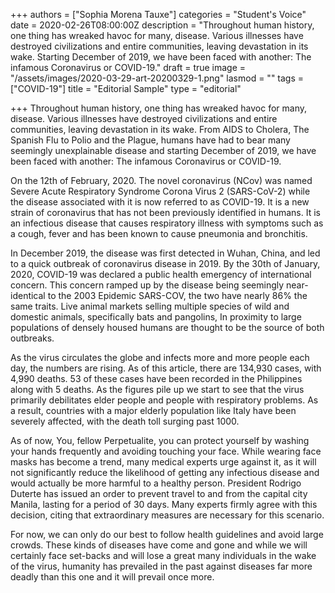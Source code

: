 +++
authors = ["Sophia Morena Tauxe"]
categories = "Student's Voice"
date = 2020-02-26T08:00:00Z
description = "Throughout human history, one thing has wreaked havoc for many, disease. Various illnesses have destroyed civilizations and entire communities, leaving devastation in its wake. Starting December of 2019, we have been faced with another: The infamous Coronavirus or COVID-19."
draft = true
image = "/assets/images/2020-03-29-art-20200329-1.png"
lasmod = ""
tags = ["COVID-19"]
title = "Editorial Sample"
type = "editorial"

+++
Throughout human history, one thing has wreaked havoc for many, disease. Various illnesses have destroyed civilizations and entire communities, leaving devastation in its wake. From AIDS to Cholera, The Spanish Flu to Polio and the Plague, humans have had to bear many seemingly unexplainable disease and starting December of 2019, we have been faced with another: The infamous Coronavirus or COVID-19.

On the 12th of February, 2020. The novel coronavirus (NCov) was named Severe Acute Respiratory Syndrome Corona Virus 2 (SARS-CoV-2) while the disease associated with it is now referred to as COVID-19. It is a new strain of coronavirus that has not been previously identified in humans. It is an infectious disease that causes respiratory illness with symptoms such as a cough, fever and has been known to cause pneumonia and bronchitis.

In December 2019, the disease was first detected in Wuhan, China, and led to a quick outbreak of coronavirus disease in 2019. By the 30th of January, 2020, COVID-19 was declared a public health emergency of international concern. This concern ramped up by the disease being seemingly near-identical to the 2003 Epidemic SARS-COV, the two have nearly 86% the same traits. Live animal markets selling multiple species of wild and domestic animals, specifically bats and pangolins, In proximity to large populations of densely housed humans are thought to be the source of both outbreaks.

As the virus circulates the globe and infects more and more people each day, the numbers are rising. As of this article, there are 134,930 cases, with 4,990 deaths. 53 of these cases have been recorded in the Philippines along with 5 deaths. As the figures pile up we start to see that the virus primarily debilitates elder people and people with respiratory problems. As a result, countries with a major elderly population like Italy have been severely affected, with the death toll surging past 1000.

As of now, You, fellow Perpetualite, you can protect yourself by washing your hands frequently and avoiding touching your face. While wearing face masks has become a trend, many medical experts urge against it, as it will not significantly reduce the likelihood of getting any infectious disease and would actually be more harmful to a healthy person. President Rodrigo Duterte has issued an order to prevent travel to and from the capital city Manila, lasting for a period of 30 days. Many experts firmly agree with this decision, citing that extraordinary measures are necessary for this scenario.

For now, we can only do our best to follow health guidelines and avoid large crowds. These kinds of diseases have come and gone and while we will certainly face set-backs and will lose a great many individuals in the wake of the virus, humanity has prevailed in the past against diseases far more deadly than this one and it will prevail once more.